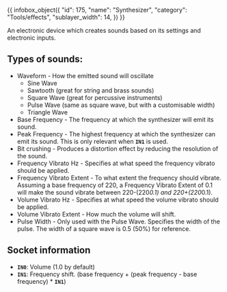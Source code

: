 {{ infobox_object({
	"id": 175,
	"name": "Synthesizer",
	"category": "Tools/effects",
	"sublayer_width": 14,
}) }}

An electronic device which creates sounds based on its settings and electronic inputs.

## Types of sounds:
* Waveform - How the emitted sound will oscillate
  * Sine Wave
  * Sawtooth (great for string and brass sounds)
  * Square Wave (great for percussive instruments)
  * Pulse Wave (same as square wave, but with a customisable width)
  * Triangle Wave
* Base Frequency - The frequency at which the synthesizer will emit its sound.
* Peak Frequency - The highest frequency at which the synthesizer can emit its sound. This is only relevant when **`IN1`** is used.
* Bit crushing - Produces a distortion effect by reducing the resolution of the sound.
* Frequency Vibrato Hz - Specifies at what speed the frequency vibrato should be applied.
* Frequency Vibrato Extent - To what extent the frequency should vibrate.  Assuming a base frequency of 220, a Frequency Vibrato Extent of 0.1 will make the sound vibrate between 220-(220*0.1) and 220+(220*0.1).
* Volume Vibrato Hz - Specifies at what speed the volume vibrato should be applied.
* Volume Vibrato Extent - How much the volume will shift.
* Pulse Width - Only used with the Pulse Wave. Specifies the width of the pulse. The width of a square wave is 0.5 (50%) for reference.

## Socket information
- **`IN0`**: Volume (1.0 by default)
- **`IN1`**: Frequency shift. (base frequency + (peak frequency - base frequency) * **`IN1`**)